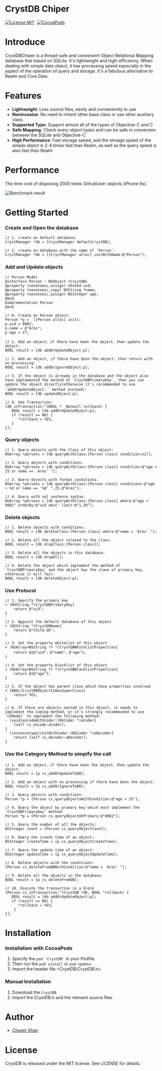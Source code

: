 CrystDB Chiper
==============
[![License MIT](https://img.shields.io/badge/license-MIT-green.svg?style=flat)](https://raw.githubusercontent.com/Chasel-Shao/CrystDB/master/LICENSE)&nbsp;
[![CocoaPods](http://img.shields.io/cocoapods/v/CrystDB.svg?style=flat)](http://cocoapods.org/pods/CrystDB)&nbsp;


Introduce
==============
CrystDBChiper is a thread-safe and convenient Object Relational Mapping database that based on SQLite. It's lightweight and high-efficiency. When dealing with simple data object, it has processing speed especially in the aspect of the operation of query and storage. It's a fabulous alternative to Realm and Core Data.

Features
==============

- **Lightweight**: Less source files, easily and conveniently to use
- **Noninvasive**: No need to inherit other base class or use other auxiliary class
- **Supported Type**: Support almost all of the types of Objective-C and C
- **Safe Mapping**: Check every object types and can be safe in conversion between the SQLite and Objective-C
- **High Performance**: Fast storage speed, and the stroage speed of the simple object is 2-4 times fast than Realm, as well as the query speed is also fast than Realm

Performance
==============
The time cost of disposing 2000 times GithubUser objects (iPhone 6s).

![Benchmark result](https://raw.githubusercontent.com/Chasel-Shao/CrystDB/master/Benchmark/result.png
)


Getting Started
==============

### Create and Open the database
```objc
// 1. create an default database:
CrystManager *db = [CrystManager defaultCrystDB];

// 2. create an database with the name of `Person`:
CrystManager *db = [[CrystManager alloc] initWithName:@"Person"];
```
### Add and Update objects
```objc
// Person Model
@interface Person : NSObject <CrystDB>
@property (nonatomic,assign) UInt64 uid;
@property (nonatomic,copy) NSString *name;
@property (nonatomic,assign) NSInteger age;
@end
@implementation Person
@end

// 0. Create an Person object:
Person *p =  [[Person alloc] init];
p.uid = 8082;
p.name = @"Ares";
p.age = 27;

// 1. Add an object，if there have been the object，then update the object:
BOOL result = [db addOrUpdateObject:p];

// 2. Add an object, if there have benn the object, then return with no processing:
BOOL result = [db addOrIgnoreObject:p];

// 3. If the object is already in the database and the object also have implemented the method of `CrystDBPrimaryKey`, then you can update the object directly(otherwise it's recommended to use `addOrUpdateObject：` method instead):
BOOL result = [db updateObject:p];

// 4. Use Transaction:
[db inTransaction:^(BOOL * _Nonnull rollback) {
   BOOL result = [db addOrUpdateObject:p];
   if (result == NO) {
      *rollback = YES;
   }
}];  
```
### Query objects
```objc
// 1. Query objects with the Class of this object:
NSArray *persons = [db queryWithClass:[Person class] condition:nil];

// 2. Query objects with conditions:
NSArray *persons = [db queryWithClass:[Person class] condition:@"age > 25 or name == 'Ares' "];

// 3. Query objects with format conditions:
NSArray *persons = [db queryWithClass:[Person class] conditions:@"age > %d or name == '%@' ",25,@"Ares"];

// 4. Query with sql sentence syntax:
NSArray *persons = [db queryWithClass:[Person class] where:@"age > 8082" orderBy:@"uid desc" limit:@"1,10"];
```
### Delete objects
```objc
// 1. Delete objects with conditions:
BOOL result = [db deleteClass:[Person class] where:@"name = 'Ares' "];

// 2. Delete all the object related to the class:
BOOL result = [db dropClass:[Person class]];

// 3. Delete all the objects in this database:
BOOL result = [db dropAll];

// 4. Delete the object which implement the method of `CrystDBPrimaryKey` and the object has the vlaue of primary key, otherwise it will fail:
BOOL result = [db deleteObject:p];
```
### Use Protocol
```objc
// 1. Specify the primary key
+ (NSString *)CrystDBPrimaryKey{
    return @"uid";
}

// 2. Appoint the default database of this object
+ (NSString *)CrystDBName{
    return @"child.db";
}

// 3. Set the property whitelist of this object
+ (NSArray<NSString *> *)CrystDBWhitelistProperties{
    return @[@"uid"，@"name"，@"age"];
}

// 4. Set the property blacklist of this object
+ (NSArray<NSString *> *)CrystDBBlacklistProperties{
    return @[@"age"];
}

// 5. If the object has parent class which have properties involved
+ (BOOL)CrystDBObjectIsHasSuperClass{
    return YES;
}

// 6. If there are objects nested in this object, it needs to implement the Coding method, or it's strongly recommended to use `CSModel` to implement the following method:
- (void)encodeWithCoder:(NSCoder *)aCoder{
    [self cs_encode:aCoder];
}
- (instancetype)initWithCoder:(NSCoder *)aDecoder{
    return [self cs_decoder:aDecoder];
}
```
### Use the Category Method to simpify the call
```objc
// 1. Add an object，if there have been the object，then update the object:
BOOL result = [p cs_addOrUpdateToDB];

// 2. Add an object with no processing if there have benn the object:
BOOL result = [p cs_addOrIgnoreToDB];

// 3. Query objects with conditions:
Person *p = [Person cs_queryObjectsWithCondition:@"age > 25"];

// 4. Query the object by primary key which must implement the `CrystDBPrimaryKey` method:
Person *p = [Person cs_queryObjectOnPrimary:@"8082"];

// 5. Query the number of all the objects:
NSInteger count = [Person cs_queryObjectCount];

// 6. Query the create time of an object:
NSInteger createTime = [p cs_queryObjectCreateTime];

// 7. Query the update time of an object:
NSInteger updateTime = [p cs_queryObjectUpdateTime];

// 8. Delete objects with the conditions:
[Person cs_deleteFromDBWithCondition:@"name = 'Ares' "];

// 9. Delete all the objects in the database:
BOOL result = [p cs_deleteFromDB];
  
// 10. Execute the transaction in a block
[Person cs_inTransaction:^(CrystDB *db, BOOL *rollback) {
   BOOL result = [db addOrUpdateObject:p];
   if (result == NO) {
      *rollback = YES;
    }
}];
```

Installation
==============

### Installation with CocoaPods

1. Specify the  `pod 'CrystDB'` in your Podfile
2. Then run the `pod install` or `pod update`
3. Import the header file \<CrystDB/CrystDB.h\>


### Manual Installation

1. Download the `CrystDB`
2. Import the CrystDB.h and the relevent source files


Author
==============
- [Chasel-Shao](https://github.com/Chasel-Shao)

License
==============
CrystDB is released under the MIT license. See LICENSE for details.


